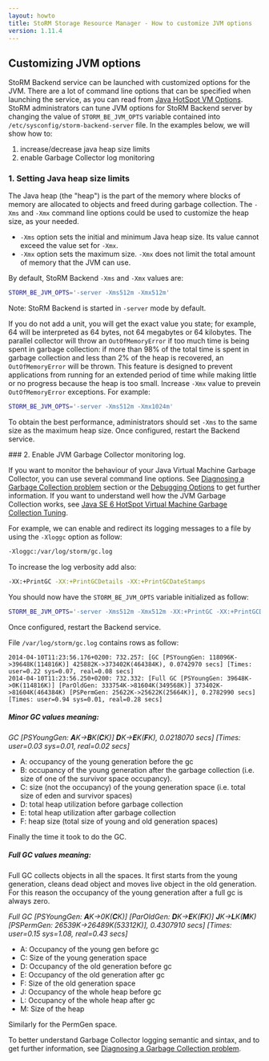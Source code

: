 ```yaml
---
layout: howto
title: StoRM Storage Resource Manager - How to customize JVM options
version: 1.11.4
---
```


## Customizing JVM options

StoRM Backend service can be launched with customized options for the JVM.
There are a lot of command line options that can be specified when launching the service, as you can read from [Java HotSpot VM Options][jvmoptions].
StoRM administrators can tune JVM options for StoRM Backend server by changing the value of ```STORM_BE_JVM_OPTS``` variable contained into ```/etc/sysconfig/storm-backend-server``` file.
In the examples below, we will show how to:

1. increase/decrease java heap size limits
2. enable Garbage Collector log monitoring

### 1. Setting Java heap size limits

The Java heap (the "heap") is the part of the memory where blocks of memory are allocated to objects and freed during garbage collection.
The ```-Xms``` and ```-Xmx``` command line options could be used to customize the heap size, as your needed.

- ```-Xms``` option sets the initial and minimum Java heap size. Its value cannot exceed the value set for ```-Xmx```.
- ```-Xmx``` option sets the maximum size. ```-Xmx``` does not limit the total amount of memory that the JVM can use.

By default, StoRM Backend ```-Xms``` and ```-Xmx``` values are:

```bash
STORM_BE_JVM_OPTS='-server -Xms512m -Xmx512m'
```

Note: StoRM Backend is started in ```-server``` mode by default.

If you do not add a unit, you will get the exact value you state; for example, 64 will be interpreted as 64 bytes, not 64 megabytes or 64 kilobytes.
The parallel collector will throw an ```OutOfMemoryError``` if too much time is being spent in garbage collection: if more than 98% of the total time is spent in garbage collection and less than 2% of the heap is recovered, an ```OutOfMemoryError``` will be thrown. This feature is designed to prevent applications from running for an extended period of time while making little or no progress because the heap is too small. Increase ```-Xmx``` value to prevein ```OutOfMemoryError``` exceptions. For example:

```bash
STORM_BE_JVM_OPTS='-server -Xms512m -Xmx1024m'
```

To obtain the best performance, administrators should set ```-Xms``` to the same size as the maximum heap size.
Once configured, restart the Backend service.

### 2. Enable JVM Garbage Collector monitoring log.

If you want to monitor the behaviour of your Java Virtual Machine Garbage Collector, you can use several command line options. See [Diagnosing a Garbage Collection problem][debugging] section or the [Debugging Options][debuggingoptions] to get further information.
If you want to understand well how the JVM Garbage Collection works, see [Java SE 6 HotSpot Virtual Machine Garbage Collection Tuning][jse6_vm_gc_tuning].

For example, we can enable and redirect its logging messages to a file by using the ```-Xloggc``` option as follow:

```bash
-Xloggc:/var/log/storm/gc.log
```

To increase the log verbosity add also:

```bash
-XX:+PrintGC -XX:+PrintGCDetails -XX:+PrintGCDateStamps
```

You should now have the ```STORM_BE_JVM_OPTS``` variable initialized as follow:

```bash
STORM_BE_JVM_OPTS='-server -Xms512m -Xmx512m -XX:+PrintGC -XX:+PrintGCDetails -XX:+PrintGCDateStamps -Xloggc:/var/log/storm/gc.log'
```

Once configured, restart the Backend service.

File ```/var/log/storm/gc.log``` contains rows as follow:

	2014-04-10T11:23:56.176+0200: 732.257: [GC [PSYoungGen: 118096K->39648K(114816K)] 425882K->373402K(464384K), 0.0742970 secs] [Times: user=0.22 sys=0.07, real=0.08 secs] 
	2014-04-10T11:23:56.250+0200: 732.332: [Full GC [PSYoungGen: 39648K->0K(114816K)] [ParOldGen: 333754K->81604K(349568K)] 373402K->81604K(464384K) [PSPermGen: 25622K->25622K(25664K)], 0.2782990 secs] [Times: user=0.94 sys=0.01, real=0.28 secs] 


##### Minor GC values meaning:

_GC [PSYoungGen: **A**K->**B**K(**C**K)] **D**K->**E**K(**F**K), 0.0218070 secs] [Times: user=0.03 sys=0.01, real=0.02 secs]_

- A: occupancy of the young generation before the gc
- B: occupancy of the young generation after the garbage collection (i.e. size of one of the survivor space occupancy).
- C: size (not the occupancy) of the young generation space (i.e. total size of eden and survivor spaces)
- D: total heap utilization before garbage collection
- E: total heap utilization after garbage collection
- F: heap size (total size of young and old generation spaces)

Finally the time it took to do the GC.

##### Full GC values meaning:

Full GC collects objects in all the spaces. It first starts from the young generation, cleans dead object and moves live object in the old generation.
For this reason the occupancy of the young generation after a full gc is always zero. 

_Full GC [PSYoungGen: **A**K->0K(**C**K)] [ParOldGen: **D**K->**E**K(**F**K)] **J**K->**L**K(**M**K) [PSPermGen: 26539K->26489K(53312K)], 0.4307910 secs] [Times: user=0.15 sys=1.08, real=0.43 secs]_

- A: Occupancy of the young gen before gc
- C: Size of the young generation space
- D: Occupancy of the old generation before gc
- E: Occupancy of the old generation after gc
- F: Size of the old generation space
- J: Occupancy of the whole heap before gc
- L: Occupancy of the whole heap after gc
- M: Size of the heap

Similarly for the PermGen space.

To better understand Garbage Collector logging semantic and sintax, and to get further information, see [Diagnosing a Garbage Collection problem][debugging].

[jse6_vm_gc_tuning]: http://www.oracle.com/technetwork/java/javase/gc-tuning-6-140523.html
[jvmoptions]: http://www.oracle.com/technetwork/java/javase/tech/vmoptions-jsp-140102.html
[debuggingoptions]: http://www.oracle.com/technetwork/java/javase/tech/vmoptions-jsp-140102.html#DebuggingOptions
[debugging]: http://www.oracle.com/technetwork/java/example-141412.html